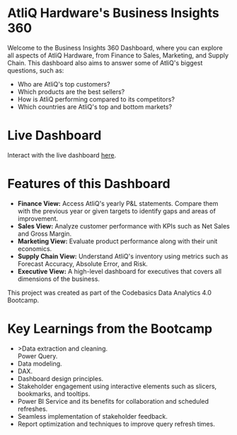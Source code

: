 # AtliQ Hardware's Business Insights 360

Welcome to the Business Insights 360 Dashboard, where you can explore all aspects of AtliQ Hardware, from Finance to Sales, Marketing, and Supply Chain.
This dashboard also aims to answer some of AtliQ's biggest questions, such as:

<ul> 
  <li>Who are AtliQ's top customers?</li> 
  <li>Which products are the best sellers?</li> <li>How is AtliQ performing compared to its competitors?</li> 
  <li>Which countries are AtliQ's top and bottom markets?</li> 
</ul>

# Live Dashboard
Interact with the live dashboard [here](https://app.powerbi.com/view?r=eyJrIjoiODdiNWM2YmItZGY1Zi00NzhkLWFjZWMtOGY0NGNlZjU1MWFkIiwidCI6ImM2ZTU0OWIzLTVmNDUtNDAzMi1hYWU5LWQ0MjQ0ZGM1YjJjNCJ9).

# Features of this Dashboard
<ul> <li><strong>Finance View:</strong> Access AtliQ's yearly P&L statements. Compare them with the previous year or given targets to identify gaps and areas of improvement.</li> <li><strong>Sales View:</strong> Analyze customer performance with KPIs such as Net Sales and Gross Margin.</li> <li><strong>Marketing View:</strong> Evaluate product performance along with their unit economics.</li> <li><strong>Supply Chain View:</strong> Understand AtliQ's inventory using metrics such as Forecast Accuracy, Absolute Error, and Risk.</li> <li><strong>Executive View:</strong> A high-level dashboard for executives that covers all dimensions of the business.</li> </ul>

This project was created as part of the Codebasics Data Analytics 4.0 Bootcamp.

# Key Learnings from the Bootcamp
<ul>
  <li>>Data extraction and cleaning.</li
  <li>Power Query.</li>
  <li>Data modeling.</li>
  <li>DAX.</li>
  <li>Dashboard design principles.</li>
  <li>Stakeholder engagement using interactive elements such as slicers, bookmarks, and tooltips.</li>
  <li>Power BI Service and its benefits for collaboration and scheduled refreshes.</li>
  <li>Seamless implementation of stakeholder feedback.</li>
  <li>Report optimization and techniques to improve query refresh times.</li>
</ul>
